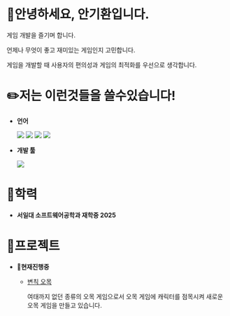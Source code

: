 # 👋안녕하세요, 안기환입니다.
게임 개발을 즐기며 합니다.

언제나 무엇이 좋고 재미있는 게임인지 고민합니다.

게임을 개발할 때 사용자의 편의성과 게임의 최적화를 우선으로 생각합니다.
# ✏️저는 이런것들을 쓸수있습니다!
* **언어**

  <img src="https://img.shields.io/badge/C-00599C?style=flat-square&logo=C&logoColor=white"/></a>
  <img src="https://img.shields.io/badge/C++-00599C?style=flat-square&logo=C%2B%2B&logoColor=white"/></a>
  <img src="https://img.shields.io/badge/c%23-%23239120?style=flat-square&logo=C-Sharp&logoColor=white"/></a>
  <img src="https://img.shields.io/badge/java-%23ED8B00?style=flat-square&logo=openjdk&logoColor=white"/></a>
* **개발 툴**

  [<img src="https://img.shields.io/badge/unity-%23000000?style=flat-square&logo=unity&logoColor=white"/></a>](./UnityHaks "변칙오목")
# 📖학력
* **서일대 소프트웨어공학과 재학중 2025**
# 📄프로젝트
* 📝**현재진행중**
  * [변칙 오목](https://github.com/JIN-YOO-YU/Omok "변칙 오목" )

    여태까지 없던 종류의 오목 게임으로서 오목 게임에 캐릭터를 점목시켜 새로운 오목 게임을 만들고 있습니다.
